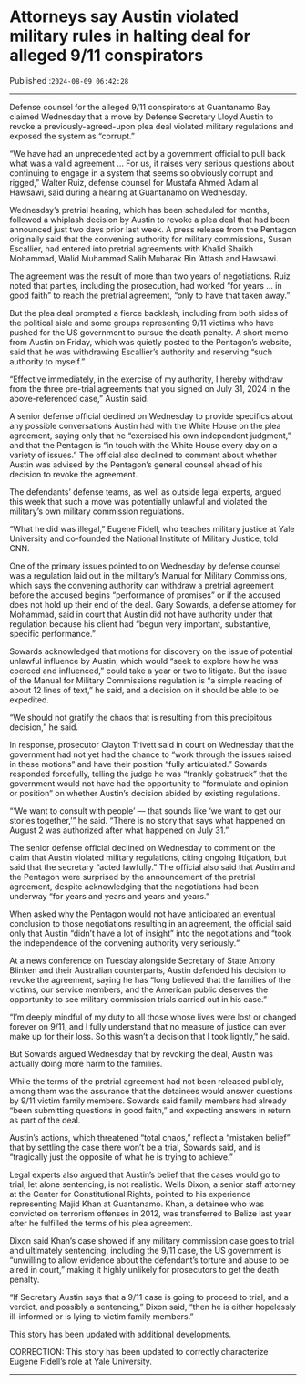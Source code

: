 # Attorneys say Austin violated military rules in halting deal for alleged 9/11 conspirators

Published :`2024-08-09 06:42:28`

---

Defense counsel for the alleged 9/11 conspirators at Guantanamo Bay claimed Wednesday that a move by Defense Secretary Lloyd Austin to revoke a previously-agreed-upon plea deal violated military regulations and exposed the system as “corrupt.”

“We have had an unprecedented act by a government official to pull back what was a valid agreement … For us, it raises very serious questions about continuing to engage in a system that seems so obviously corrupt and rigged,” Walter Ruiz, defense counsel for Mustafa Ahmed Adam al Hawsawi, said during a hearing at Guantanamo on Wednesday.

Wednesday’s pretrial hearing, which has been scheduled for months, followed a whiplash decision by Austin to revoke a plea deal that had been announced just two days prior last week. A press release from the Pentagon originally said that the convening authority for military commissions, Susan Escallier, had entered into pretrial agreements with Khalid Shaikh Mohammad, Walid Muhammad Salih Mubarak Bin ‘Attash and Hawsawi.

The agreement was the result of more than two years of negotiations. Ruiz noted that parties, including the prosecution, had worked “for years … in good faith” to reach the pretrial agreement, “only to have that taken away.”

But the plea deal prompted a fierce backlash, including from both sides of the political aisle and some groups representing 9/11 victims who have pushed for the US government to pursue the death penalty. A short memo from Austin on Friday, which was quietly posted to the Pentagon’s website, said that he was withdrawing Escallier’s authority and reserving “such authority to myself.”

“Effective immediately, in the exercise of my authority, I hereby withdraw from the three pre-trial agreements that you signed on July 31, 2024 in the above-referenced case,” Austin said.

A senior defense official declined on Wednesday to provide specifics about any possible conversations Austin had with the White House on the plea agreement, saying only that he “exercised his own independent judgment,” and that the Pentagon is “in touch with the White House every day on a variety of issues.” The official also declined to comment about whether Austin was advised by the Pentagon’s general counsel ahead of his decision to revoke the agreement.

The defendants’ defense teams, as well as outside legal experts, argued this week that such a move was potentially unlawful and violated the military’s own military commission regulations.

“What he did was illegal,” Eugene Fidell, who teaches military justice at Yale University and co-founded the National Institute of Military Justice, told CNN.

One of the primary issues pointed to on Wednesday by defense counsel was a regulation laid out in the military’s Manual for Military Commissions, which says the convening authority can withdraw a pretrial agreement before the accused begins “performance of promises” or if the accused does not hold up their end of the deal. Gary Sowards, a defense attorney for Mohammad, said in court that Austin did not have authority under that regulation because his client had “begun very important, substantive, specific performance.”

Sowards acknowledged that motions for discovery on the issue of potential unlawful influence by Austin, which would “seek to explore how he was coerced and influenced,” could take a year or two to litigate. But the issue of the Manual for Military Commissions regulation is “a simple reading of about 12 lines of text,” he said, and a decision on it should be able to be expedited.

“We should not gratify the chaos that is resulting from this precipitous decision,” he said.

In response, prosecutor Clayton Trivett said in court on Wednesday that the government had not yet had the chance to “work through the issues raised in these motions” and have their position “fully articulated.” Sowards responded forcefully, telling the judge he was “frankly gobstruck” that the government would not have had the opportunity to “formulate and opinion or position” on whether Austin’s decision abided by existing regulations.

“’We want to consult with people’ — that sounds like ‘we want to get our stories together,’” he said. “There is no story that says what happened on August 2 was authorized after what happened on July 31.”

The senior defense official declined on Wednesday to comment on the claim that Austin violated military regulations, citing ongoing litigation, but said that the secretary “acted lawfully.” The official also said that Austin and the Pentagon were surprised by the announcement of the pretrial agreement, despite acknowledging that the negotiations had been underway “for years and years and years and years.”

When asked why the Pentagon would not have anticipated an eventual conclusion to those negotiations resulting in an agreement, the official said only that Austin “didn’t have a lot of insight” into the negotiations and “took the independence of the convening authority very seriously.“

At a news conference on Tuesday alongside Secretary of State Antony Blinken and their Australian counterparts, Austin defended his decision to revoke the agreement, saying he has “long believed that the families of the victims, our service members, and the American public deserves the opportunity to see military commission trials carried out in his case.”

“I’m deeply mindful of my duty to all those whose lives were lost or changed forever on 9/11, and I fully understand that no measure of justice can ever make up for their loss. So this wasn’t a decision that I took lightly,” he said.

But Sowards argued Wednesday that by revoking the deal, Austin was actually doing more harm to the families.

While the terms of the pretrial agreement had not been released publicly, among them was the assurance that the detainees would answer questions by 9/11 victim family members. Sowards said family members had already “been submitting questions in good faith,” and expecting answers in return as part of the deal.

Austin’s actions, which threatened “total chaos,” reflect a “mistaken belief” that by settling the case there won’t be a trial, Sowards said, and is “tragically just the opposite of what he is trying to achieve.”

Legal experts also argued that Austin’s belief that the cases would go to trial, let alone sentencing, is not realistic. Wells Dixon, a senior staff attorney at the Center for Constitutional Rights, pointed to his experience representing Majid Khan at Guantanamo. Khan, a detainee who was convicted on terrorism offenses in 2012, was transferred to Belize last year after he fulfilled the terms of his plea agreement.

Dixon said Khan’s case showed if any military commission case goes to trial and ultimately sentencing, including the 9/11 case, the US government is “unwilling to allow evidence about the defendant’s torture and abuse to be aired in court,” making it highly unlikely for prosecutors to get the death penalty.

“If Secretary Austin says that a 9/11 case is going to proceed to trial, and a verdict, and possibly a sentencing,” Dixon said, “then he is either hopelessly ill-informed or is lying to victim family members.”

This story has been updated with additional developments.

CORRECTION: This story has been updated to correctly characterize Eugene Fidell’s role at Yale University.

---

